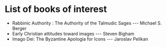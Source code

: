 # List of books of interest

* Rabbinic Authority : The Authority of the Talmudic Sages --- Michael S. Berger
* Early Christian attitudes toward images --- Steven Bigham
* Imago Dei: The Byzantine Apologia for Icons --- Jaroslav Pelikan
